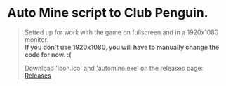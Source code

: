 # Auto Mine script to Club Penguin.

>Setted up for work with the game on fullscreen and in a 1920x1080 monitor.  
>**If you don't use 1920x1080, you will have to manually change the code for now. :(**
>
>
>Download 'icon.ico' and 'automine.exe' on the releases page:  
>[Releases](https://github.com/Kaiwawa/AutoMine-NEW-CP/releases)
